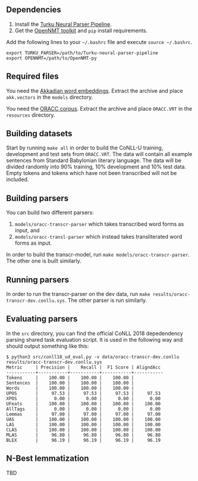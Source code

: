 ## Dependencies

1. Install the [Turku Neural Parser Pipeline](https://turkunlp.org/Turku-neural-parser-pipeline/).
1. Get the [OpenNMT toolkit](https://github.com/OpenNMT/OpenNMT-py) and `pip` install requirements.

Add the following lines to your `~/.bashrc` file and execute `source ~/.bashrc`.

```
export TURKU_PARSER=/path/to/Turku-neural-parser-pipeline
export OPENNMT=/path/to/OpenNMT-py
```

## Required files

You need the [Akkadian word embeddings](https://www.dropbox.com/s/hbtxvibhciybwla/akk.vectors.gz?dl=0). Extract the archive and place `akk.vectors` in the `models` directory.

You need the [ORACC corpus](https://www.dropbox.com/s/txnl21dv8r7iuk2/ORACC.VRT.gz?dl=0). Extract the archive and place `ORACC.VRT` in the `resources` directory.

## Building datasets

Start by running `make all` in order to build the CoNLL-U training, development and test sets from `ORACC.VRT`. The data will contain all example sentences from Standard Babylonian literary language. The data will be divided randomly into 90% training, 10% development and 10% test data. Empty tokens and tokens which have not been transcribed will not be included.

## Building parsers

You can build two different parsers:

1. `models/oracc-transcr-parser` which takes transcribed word forms as input, and
1. `models/oracc-transl-parser` which instead takes transliterated word forms as input.

In order to build the transcr-model, run `make models/oracc-transcr-parser`. The other one is built similarly.

## Running parsers

In order to run the transcr-parser on the dev data, run `make results/oracc-transcr-dev.conllu.sys`. The other parser is run similarly.

## Evaluating parsers

In the `src` directory, you can find the official CoNLL 2018 depedendency parsing shared task evaluation script. It is used in the following way and should output something like this:

```
$ python3 src/conll18_ud_eval.py -v data/oracc-transcr-dev.conllu results/oracc-transcr-dev.conllu.sys 
Metric     | Precision |    Recall |  F1 Score | AligndAcc
-----------+-----------+-----------+-----------+-----------
Tokens     |    100.00 |    100.00 |    100.00 |
Sentences  |    100.00 |    100.00 |    100.00 |
Words      |    100.00 |    100.00 |    100.00 |
UPOS       |     97.53 |     97.53 |     97.53 |     97.53
XPOS       |      0.00 |      0.00 |      0.00 |      0.00
UFeats     |    100.00 |    100.00 |    100.00 |    100.00
AllTags    |      0.00 |      0.00 |      0.00 |      0.00
Lemmas     |     97.00 |     97.00 |     97.00 |     97.00
UAS        |    100.00 |    100.00 |    100.00 |    100.00
LAS        |    100.00 |    100.00 |    100.00 |    100.00
CLAS       |    100.00 |    100.00 |    100.00 |    100.00
MLAS       |     96.80 |     96.80 |     96.80 |     96.80
BLEX       |     96.19 |     96.19 |     96.19 |     96.19

```


## N-Best lemmatization

TBD
